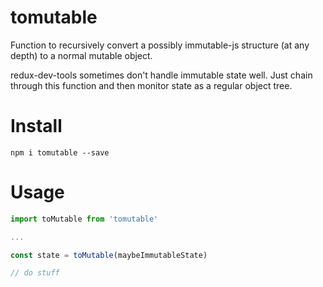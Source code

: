 # tomutable

Function to recursively convert a possibly immutable-js structure (at any depth) to a normal mutable object.

redux-dev-tools sometimes don't handle immutable state well.  Just chain through this function and then monitor state as a regular object tree.

# Install

`npm i tomutable --save`

# Usage

```js
import toMutable from 'tomutable'

...

const state = toMutable(maybeImmutableState)

// do stuff
```
